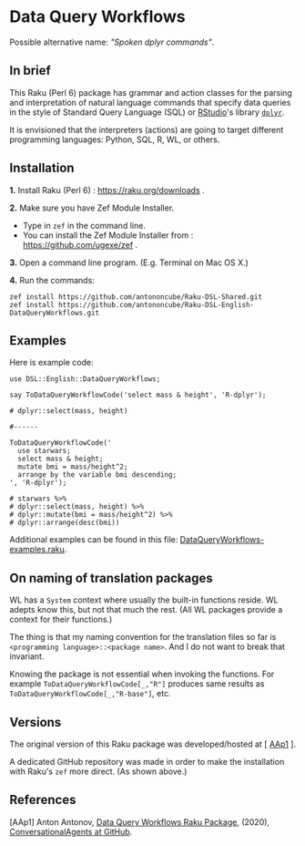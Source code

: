 # Data Query Workflows 

Possible alternative name: *"Spoken dplyr commands"*.  

## In brief

This Raku (Perl 6) package has grammar and action classes for the parsing and
interpretation of natural language commands that specify data queries in the style of
Standard Query Language (SQL) or 
[RStudio](https://rstudio.com)'s
library [`dplyr`](https://dplyr.tidyverse.org).

It is envisioned that the interpreters (actions) are going to target different
programming languages: Python, SQL, R, WL, or others.

## Installation

**1.** Install Raku (Perl 6) : https://raku.org/downloads . 

**2.** Make sure you have Zef Module Installer. 
 
   - Type in `zef` in the command line.
   - You can install the Zef Module Installer from : https://github.com/ugexe/zef .

**3.** Open a command line program. (E.g. Terminal on Mac OS X.)

**4.** Run the commands:

```
zef install https://github.com/antononcube/Raku-DSL-Shared.git
zef install https://github.com/antononcube/Raku-DSL-English-DataQueryWorkflows.git
```

## Examples

Here is example code:

    use DSL::English::DataQueryWorkflows;

    say ToDataQueryWorkflowCode('select mass & height', 'R-dplyr');
    
    # dplyr::select(mass, height) 
    
    #------
    
    ToDataQueryWorkflowCode('
      use starwars;
      select mass & height; 
      mutate bmi = mass/height^2; 
      arrange by the variable bmi descending;
    ', 'R-dplyr');

    # starwars %>%
    # dplyr::select(mass, height) %>%
    # dplyr::mutate(bmi = mass/height^2) %>%
    # dplyr::arrange(desc(bmi))
    
Additional examples can be found in this file: 
[DataQueryWorkflows-examples.raku](./examples/DataQueryWorkflows-examples.raku).

## On naming of translation packages

WL has a `System` context where usually the built-in functions reside. WL adepts know this, but not that much the rest.
(All WL packages provide a context for their functions.)

The thing is that my naming convention for the translation files so far is `<programming language>::<package name>`.
And I do not want to break that invariant.

Knowing the package is not essential when invoking the functions. 
For example `ToDataQueryWorkflowCode[_,"R"]` produces same results as `ToDataQueryWorkflowCode[_,"R-base"]`, etc.

## Versions

The original version of this Raku package was developed/hosted at 
\[ [AAp1](https://github.com/antononcube/ConversationalAgents/tree/master/Packages/Perl6/DataQueryWorkflows) \].

A dedicated GitHub repository was made in order to make the installation with Raku's `zef` more direct. 
(As shown above.)

## References

\[AAp1\] Anton Antonov, 
[Data Query Workflows Raku Package](https://github.com/antononcube/ConversationalAgents/tree/master/Packages/Perl6/DataQueryWorkflows), 
(2020),
[ConversationalAgents at GitHub](https://github.com/antononcube/ConversationalAgents).